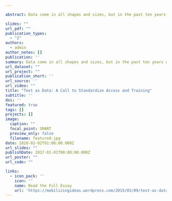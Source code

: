 ```yaml
---

abstract: Data come in all shapes and sizes, but in the past ten years we have seen huge leaps in the amount of data readily available in the form of unstructured or semi-structured text. This presents both opportunities and challenges for social science researchers, including social movements scholars.

slides: ""
url_pdf: ""
publication_types:
  - "2"
authors:
  - admin
author_notes: []
publication: ''
summary: Data come in all shapes and sizes, but in the past ten years we have seen huge leaps in the amount of data readily available in the form of unstructured or semi-structured text. This presents both opportunities and challenges for social science researchers, including social movements scholars.
url_dataset: ""
url_project: ""
publication_short: ''
url_source: ''
url_video: ""
title: "Text as Data: A Call to Standardize Access and Training"
subtitle: ''
doi: ''
featured: true
tags: []
projects: []
image:
  caption: ""
  focal_point: SMART
  preview_only: false
  filename: featured.jpg
date: 2020-02-02T01:00:00.000Z
url_slides: ""
publishDate: 2017-01-01T00:00:00.000Z
url_poster: ""
url_code: ""

links:
  - icon_pack: ''
    icon: ''
    name: Read the Full Essay
    url: 'https://mobilizingideas.wordpress.com/2015/03/09/text-as-data-a-call-to-standardize-access-and-training/'
---
```


